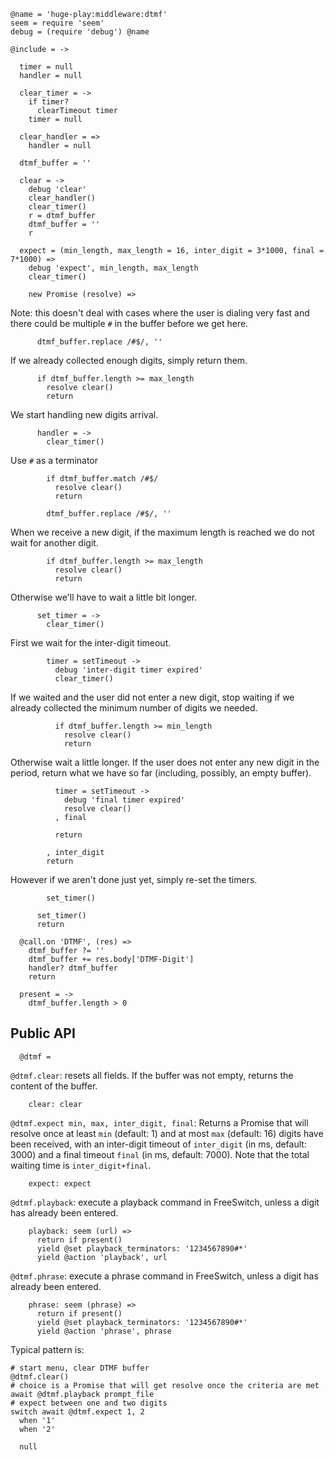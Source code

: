     @name = 'huge-play:middleware:dtmf'
    seem = require 'seem'
    debug = (require 'debug') @name

    @include = ->

      timer = null
      handler = null

      clear_timer = ->
        if timer?
          clearTimeout timer
        timer = null

      clear_handler = =>
        handler = null

      dtmf_buffer = ''

      clear = ->
        debug 'clear'
        clear_handler()
        clear_timer()
        r = dtmf_buffer
        dtmf_buffer = ''
        r

      expect = (min_length, max_length = 16, inter_digit = 3*1000, final = 7*1000) =>
        debug 'expect', min_length, max_length
        clear_timer()

        new Promise (resolve) =>

Note: this doesn't deal with cases where the user is dialing very fast and there could be multiple `#` in the buffer before we get here.

          dtmf_buffer.replace /#$/, ''

If we already collected enough digits, simply return them.

          if dtmf_buffer.length >= max_length
            resolve clear()
            return

We start handling new digits arrival.

          handler = ->
            clear_timer()

Use `#` as a terminator

            if dtmf_buffer.match /#$/
              resolve clear()
              return

            dtmf_buffer.replace /#$/, ''

When we receive a new digit, if the maximum length is reached we do not wait for another digit.

            if dtmf_buffer.length >= max_length
              resolve clear()
              return

Otherwise we'll have to wait a little bit longer.

          set_timer = ->
            clear_timer()

First we wait for the inter-digit timeout.

            timer = setTimeout ->
              debug 'inter-digit timer expired'
              clear_timer()

If we waited and the user did not enter a new digit, stop waiting if we already collected the minimum number of digits we needed.

              if dtmf_buffer.length >= min_length
                resolve clear()
                return

Otherwise wait a little longer. If the user does not enter any new digit in the period, return what we have so far (including, possibly, an empty buffer).

              timer = setTimeout ->
                debug 'final timer expired'
                resolve clear()
              , final

              return

            , inter_digit
            return

However if we aren't done just yet, simply re-set the timers.

            set_timer()

          set_timer()
          return

      @call.on 'DTMF', (res) =>
        dtmf_buffer ?= ''
        dtmf_buffer += res.body['DTMF-Digit']
        handler? dtmf_buffer
        return

      present = ->
        dtmf_buffer.length > 0

Public API
----------

      @dtmf =

`@dtmf.clear`: resets all fields. If the buffer was not empty, returns the content of the buffer.

        clear: clear

`@dtmf.expect min, max, inter_digit, final`: Returns a Promise that will resolve once at least `min` (default: 1) and at most `max` (default: 16) digits have been received, with an inter-digit timeout of `inter_digit` (in ms, default: 3000) and a final timeout `final` (in ms, default: 7000). Note that the total waiting time is `inter_digit+final`.

        expect: expect

`@dtmf.playback`: execute a playback command in FreeSwitch, unless a digit has already been entered.

        playback: seem (url) =>
          return if present()
          yield @set playback_terminators: '1234567890#*'
          yield @action 'playback', url

`@dtmf.phrase`: execute a phrase command in FreeSwitch, unless a digit has already been entered.

        phrase: seem (phrase) =>
          return if present()
          yield @set playback_terminators: '1234567890#*'
          yield @action 'phrase', phrase

Typical pattern is:
```
# start menu, clear DTMF buffer
@dtmf.clear()
# choice is a Promise that will get resolve once the criteria are met
await @dtmf.playback prompt_file
# expect between one and two digits
switch await @dtmf.expect 1, 2
  when '1'
  when '2'
```

      null

